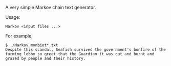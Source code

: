 A very simple Markov chain text generator.

Usage:

    Markov <input files ...>

For example,

    $ ./Markov monbiot*.txt
    Despite this scandal, Seafish survived the government's bonfire of the farming lobby so great that the Guardian it was cut and burnt and grazed by people and their history.
